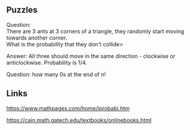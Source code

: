 
## Puzzles

Question:  
There are 3 ants at 3 corners of a triangle, they randomly start moving towards another corner.  
What is the probability that they don't collide>

Answer: All three should move in the same direction - clockwise or anticlockwise. Probability is 1/4. 


Question: how many 0s at the end of  n!

## Links

<https://www.mathpages.com/home/iprobabi.htm>

<https://cain.math.gatech.edu/textbooks/onlinebooks.html>
